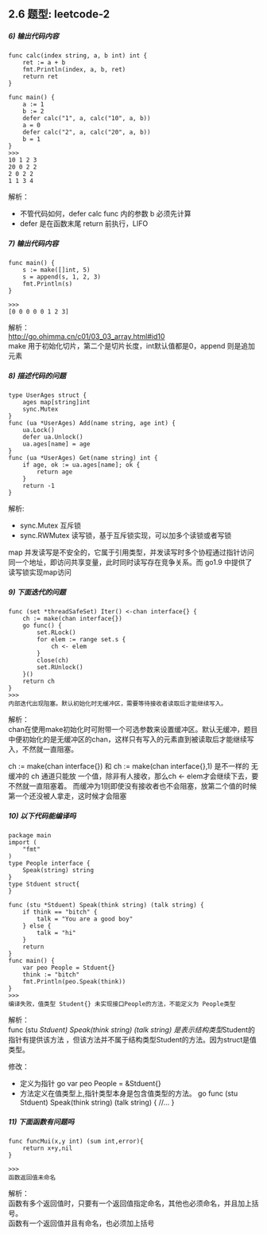 ## 2.6 题型: leetcode-2


##### 6) 输出代码内容
```
func calc(index string, a, b int) int {
	ret := a + b
	fmt.Println(index, a, b, ret)
	return ret
}

func main() {
	a := 1
	b := 2
	defer calc("1", a, calc("10", a, b))
	a = 0
	defer calc("2", a, calc("20", a, b))
	b = 1
}
>>>
10 1 2 3
20 0 2 2
2 0 2 2
1 1 3 4
```
解析：   
* 不管代码如何，defer calc func 内的参数 b 必须先计算 
* defer 是在函数末尾 return 前执行，LIFO


##### 7) 输出代码内容
```
func main() {
	s := make([]int, 5)
	s = append(s, 1, 2, 3)
	fmt.Println(s)
}

>>>
[0 0 0 0 0 1 2 3]
```

解析：    
<http://go.ohimma.cn/c01/03_03_array.html#id10>           
make 用于初始化切片，第二个是切片长度，int默认值都是0，append 则是追加元素           


##### 8) 描述代码的问题
```
type UserAges struct {
	ages map[string]int
	sync.Mutex
}
func (ua *UserAges) Add(name string, age int) {
	ua.Lock()
	defer ua.Unlock()
	ua.ages[name] = age
}
func (ua *UserAges) Get(name string) int {
	if age, ok := ua.ages[name]; ok {
		return age
	}
	return -1
}
```
解析:     
* sync.Mutex 互斥锁
* sync.RWMutex 读写锁，基于互斥锁实现，可以加多个读锁或者写锁

map 并发读写是不安全的，它属于引用类型，并发读写时多个协程通过指针访问同一个地址，即访问共享变量，此时同时读写存在竞争关系。而 go1.9 中提供了读写锁实现map访问



##### 9) 下面迭代的问题
```
func (set *threadSafeSet) Iter() <-chan interface{} {
	ch := make(chan interface{})
	go func() {
		set.RLock()
		for elem := range set.s {
			ch <- elem
		}
		close(ch)
		set.RUnlock()
	}()
	return ch
}
>>>
内部迭代出现阻塞。默认初始化时无缓冲区，需要等待接收者读取后才能继续写入。
```
解析：    
chan在使用make初始化时可附带一个可选参数来设置缓冲区。默认无缓冲，题目中便初始化的是无缓冲区的chan，这样只有写入的元素直到被读取后才能继续写入，不然就一直阻塞。  

ch := make(chan interface{}) 和 ch := make(chan interface{},1) 是不一样的
无缓冲的 ch 通道只能放 一个值，除非有人接收，那么ch <- elem才会继续下去，要不然就一直阻塞着。
而缓冲为1则即使没有接收者也不会阻塞，放第二个值的时候 第一个还没被人拿走，这时候才会阻塞 


##### 10) 以下代码能编译吗
```
package main
import (
	"fmt"
)
type People interface {
	Speak(string) string
}
type Stduent struct{
}

func (stu *Stduent) Speak(think string) (talk string) {
	if think == "bitch" {
		talk = "You are a good boy"
	} else {
		talk = "hi"
	}
	return
}
func main() {
	var peo People = Stduent{}
	think := "bitch"
	fmt.Println(peo.Speak(think))
}
>>>
编译失败，值类型 Student{} 未实现接口People的方法，不能定义为 People类型
```
解析：    
func (stu *Stduent) Speak(think string) (talk string) 是表示结构类型*Student的指针有提供该方法 ，但该方法并不属于结构类型Student的方法。因为struct是值类型。

修改：   
* 定义为指针 go var peo People = &Stduent{}     
* 方法定义在值类型上,指针类型本身是包含值类型的方法。 go func (stu Stduent) Speak(think string) (talk string) { //... }



##### 11) 下面函数有问题吗
```
func funcMui(x,y int) (sum int,error){    
    return x+y,nil
}

>>>
函数返回值未命名
```
解析：      
函数有多个返回值时，只要有一个返回值指定命名，其他也必须命名，并且加上括号。       
函数有一个返回值并且有命名，也必须加上括号

